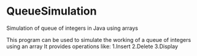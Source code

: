 # QueueSimulation

Simulation of queue of integers in Java using arrays

This program can be used to simulate the working of a queue of integers using an array
It provides operations like: 
  1.Insert
  2.Delete 
  3.Display
